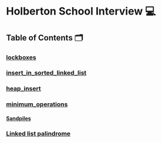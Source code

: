 # **Holberton School Interview** :computer:

## **Table of Contents** :card_index_dividers:

### [lockboxes](https://github.com/Qcarvalhooliveira/holbertonschool-interview/tree/main/lockboxes)

### [insert_in_sorted_linked_list](https://github.com/Qcarvalhooliveira/holbertonschool-interview/tree/main/insert_in_sorted_linked_list)

### [heap_insert](https://github.com/Qcarvalhooliveira/holbertonschool-interview/tree/main/heap_insert)

### [minimum_operations](https://github.com/Qcarvalhooliveira/holbertonschool-interview/tree/main/minimum_operations)

#### [Sandpiles](https://github.com/Qcarvalhooliveira/holbertonschool-interview/tree/main/sandpiles)

### [Linked list palindrome](https://github.com/Qcarvalhooliveira/holbertonschool-interview/tree/main/linked_list_palindrome)